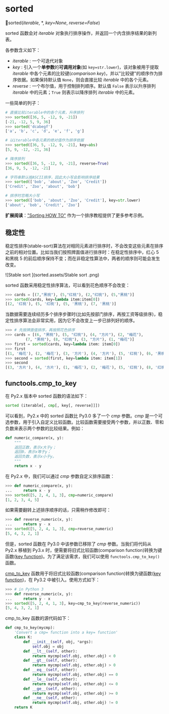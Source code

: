 # sorted

🔨sorted(*iterable*, \*, *key=None*, *reverse=False*)

sorted 函数会对 *iterable* 对象执行排序操作，并返回一个内含排序结果的新列表。

各参数含义如下：

- *iterable* : 一个可迭代对象
- *key* : 引入一个**单参数**的**可调用对象**(如 `key=str.lower`)，该对象被用于提取 *iterable* 中各个元素的比较键(*comparison key*)，并以"比较键"的顺序作为排序依据。如果保持默认值 `None`，则会直接比较 *iterable* 中的各个元素。
- *reverse* : 一个布尔值，用于控制排列顺序。默认值 `False` 表示以升序排列 *iterable* 中的元素；`True` 则表示以降序排列 *iterable* 中的元素。

一些简单的列子：

```python
# 直接比较iterable中的各个元素，升序排列
>>> sorted([36, 5, -12, 9, -21])
[-21, -12, 5, 9, 36]
>>> sorted('dcabegf')
['a', 'b', 'c', 'd', 'e', 'f', 'g']

# 以iterable中各元素的绝对值作为排序依据
>>> sorted([36, 5, -12, 9, -21], key=abs)
[5, 9, -12, -21, 36]

# 降序排列
>>> sorted([36, 5, -12, 9, -21], reverse=True)
[36, 9, 5, -12, -21]

# 字符串默认按ASCII排序，因此大小写会影响排序结果
>>> sorted(['bob', 'about', 'Zoo', 'Credit'])
['Credit', 'Zoo', 'about', 'bob']

# 排序时忽略大小写
>>> sorted(['bob', 'about', 'Zoo', 'Credit'], key=str.lower)
['about', 'bob', 'Credit', 'Zoo']
```

**扩展阅读**：["Sorting HOW TO"](https://docs.python.org/3.7/howto/sorting.html#sortinghowto) 作为一个排序教程提供了更多参考示例。

## 稳定性

稳定性排序(stable-sort)算法在对相同元素进行排序时，不会改变这些元素在排序之前的相对位置。比如当我们按照牌面值进行排序时：在稳定性排序中，红心 5 和黑桃 5 的前后顺序保持不变；而在非稳定性算法中，两者的顺序则可能会发生改变。

![Stable sort ](sorted.assets/Stable sort .png)

sorted 函数采用稳定性排序算法，可以看到花色顺序不会改变：

```python
>>> cards = [(7,"黑桃"), (5,"红桃"), (2,"红桃"), (5,"黑桃")]
>>> sorted(cards, key=lambda item:item[0])
[(2, '红桃'), (5, '红桃'), (5, '黑桃'), (7, '黑桃')]
```

当数据需要连续经历多个排序步骤时(比如先按部门排序，再按工资等级排序)，稳定性排序算法会非常实用，因为它不会改变上一步已排列好的顺序。

```python
>>> # 先按牌面值排序，再按照花色排序
>>> cards = [(6, "黑桃"), (5, "红桃"), (4, "方片"), (2, "梅花"),
         (7, "黑桃"), (8, "红桃"), (3, "方片"), (1, "梅花")]
>>> first = sorted(cards, key=lambda item: item[0])
>>> first
[(1, '梅花'), (2, '梅花'), (3, '方片'), (4, '方片'), (5, '红桃'), (6, '黑桃'), (7, '黑桃'), (8, '红桃')]
>>> second = sorted(first, key=lambda item: item[1])
>>> second
[(3, '方片'), (4, '方片'), (1, '梅花'), (2, '梅花'), (5, '红桃'), (8, '红桃'), (6, '黑桃'), (7, '黑桃')]
```

## functools.cmp_to_key

在 Py2.x 版本中 sorted 函数的语法如下：

```python
sorted (iterable[, cmp[, key[, reverse]]])
```

可以看到，Py2.x 中的 sorted 函数比 Py3.0 多了一个 *cmp* 参数。*cmp* 是一个可选参数，用于引入自定义比较函数。比较函数需要接受两个参数，并以正数、零和负数来表示两个参数的比较结果。例如：

```python
def numeric_compare(x, y):
    """
    返回正数，表示x大于y；
    返回0，表示x等于y；
    返回负数，表示x小于y。
    """
    return x - y
```

在 Py2.x 中，我们可以通过 *cmp* 参数自定义排序函数：

```python
>>> def numeric_compare(x, y):
...     return x - y
>>> sorted([5, 2, 4, 1, 3], cmp=numeric_compare) 
[1, 2, 3, 4, 5]
```

如果需要翻转上述排序顺序的话，只需稍作修改即可：

```python
>>> def reverse_numeric(x, y):
...     return y - x
>>> sorted([5, 2, 4, 1, 3], cmp=reverse_numeric) 
[5, 4, 3, 2, 1]
```

但是，sorted 函数在 Py3.0 中该参数已移除了 *cmp* 参数。当我们将代码从 Py2.x 移植到 Py3.x 时，便需要将旧式比较函数(comparison function)转换为键函数([key function](https://docs.python.org/3.7/glossary.html#term-key-function))。为了满足该需求，我们可以使用 `functools.cmp_to_key()` 函数。

[cmp_to_key](https://docs.python.org/3.7/library/functools.html#functools.cmp_to_key) 函数用于将旧式比较函数(comparison function)转换为键函数([key function](https://docs.python.org/3.7/glossary.html#term-key-function))，在 Py3.2 中被引入。使用方式如下：

```python
>>> # in Python 3
>>> def reverse_numeric(x, y):
...     return y - x
>>> sorted([5, 2, 4, 1, 3], key=cmp_to_key(reverse_numeric))
[5, 4, 3, 2, 1]
```

cmp_to_key 函数的源代码如下：

```python
def cmp_to_key(mycmp):
    'Convert a cmp= function into a key= function'
    class K:
        def __init__(self, obj, *args):
            self.obj = obj
        def __lt__(self, other):
            return mycmp(self.obj, other.obj) < 0
        def __gt__(self, other):
            return mycmp(self.obj, other.obj) > 0
        def __eq__(self, other):
            return mycmp(self.obj, other.obj) == 0
        def __le__(self, other):
            return mycmp(self.obj, other.obj) <= 0
        def __ge__(self, other):
            return mycmp(self.obj, other.obj) >= 0
        def __ne__(self, other):
            return mycmp(self.obj, other.obj) != 0
    return K
```

